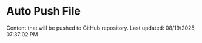 # Auto Push File

Content that will be pushed to GitHub repository.
Last updated: 08/19/2025, 07:37:02 PM